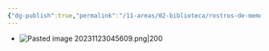 ```yaml
---
{"dg-publish":true,"permalink":"/11-areas/02-biblioteca/rostros-de-memoria/","noteIcon":""}
---
```


- ![Pasted image 20231123045609.png|200](/img/user/10%20Entrada%20%F0%9F%9B%92/%F0%9F%92%BE%20Adjuntos/Pasted%20image%2020231123045609.png)